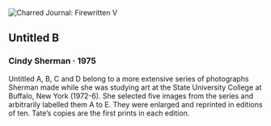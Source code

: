 <div class="artwork-of-the-day">
  <div class="container">
    <div class="img-wrapper">
      <img
        src="https://uploads0.wikiart.org/images/cindy-sherman/untitled-b-1975.jpg!Large.jpg"
        alt="Charred Journal: Firewritten V" />
    </div>
    <div class="artwork-detail">
      <div class="artwork-origin"> 
        <h2 class="artwork-name">Untitled B</h2>
        <h3 class="artist">
          Cindy Sherman
                    ·  1975
        </h3>
      </div>
      <p class="description">
        <span class="artwork-description-text ng-binding" ng-bind-html="viewModel.ArtworkOfTheDay.Description | unsafe">Untitled A, B, C and D belong to a more extensive series of photographs Sherman made while she was studying art at the State University College at Buffalo, New York (1972-6). She selected five images from the series and arbitrarily labelled them A to E. They were enlarged and reprinted in editions of ten. Tate’s copies are the first prints in each edition. </span>
                        <div class="text-shadow-container ng-hide" ng-show="showShadow"></div>
      </p>
    </div>
  </div>

</div>

